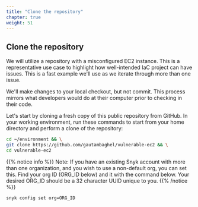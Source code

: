 ```yaml
---
title: "Clone the repository"
chapter: true
weight: 51
---
```


## Clone the repository

We will utilize a repository with a misconfigured EC2 instance.  This is a representative use case to highlight how well-intended IaC project can have issues.  This is a fast example we'll use as we iterate through more than one issue.

We'll make changes to your local checkout, but not commit.  This process mirrors what developers would do at their computer prior to checking in their code.

Let's start by cloning a fresh copy of this public repository from GitHub.  In your working environment, run these commands to start from your home directory and perform a clone of the repository:

```bash
cd ~/environment && \
git clone https://github.com/gautambaghel/vulnerable-ec2 && \
cd vulnerable-ec2
```

{{% notice info %}}
Note: If you have an existing Snyk account with more than one organization, and you wish to use a non-default org, you can set this.  Find your org ID (ORG_ID below) and it with the command below.  Your desired ORG_ID should be a 32 character UUID unique to you.
{{% /notice %}}

```
snyk config set org=ORG_ID
```
